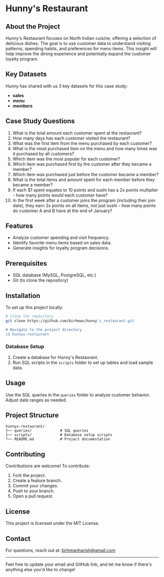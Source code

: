 # Hunny's Restaurant

## About the Project

Hunny's Restaurant focuses on North Indian cuisine, offering a selection of delicious dishes. The goal is to use customer data to understand visiting patterns, spending habits, and preferences for menu items. This insight will help improve the dining experience and potentially expand the customer loyalty program.

## Key Datasets

Hunny has shared with us 3 key datasets for this case study:

- **sales**
- **menu**
- **members**

## Case Study Questions

1. What is the total amount each customer spent at the restaurant?
2. How many days has each customer visited the restaurant?
3. What was the first item from the menu purchased by each customer?
4. What is the most purchased item on the menu and how many times was it purchased by all customers?
5. Which item was the most popular for each customer?
6. Which item was purchased first by the customer after they became a member?
7. Which item was purchased just before the customer became a member?
8. What is the total items and amount spent for each member before they became a member?
9. If each $1 spent equates to 10 points and sushi has a 2x points multiplier - how many points would each customer have?
10. In the first week after a customer joins the program (including their join date), they earn 2x points on all items, not just sushi - how many points do customer A and B have at the end of January?

## Features

- Analyze customer spending and visit frequency.
- Identify favorite menu items based on sales data.
- Generate insights for loyalty program decisions.

## Prerequisites

- SQL database (MySQL, PostgreSQL, etc.)
- Git (to clone the repository)

## Installation

To set up this project locally:

```bash
# Clone the repository
git clone https://github.com/birhman/hunny's_restaurant.git

# Navigate to the project directory
cd hunnys-restaurant
```

### Database Setup

1. Create a database for Hunny's Restaurant.
2. Run SQL scripts in the `scripts` folder to set up tables and load sample data.

## Usage

Use the SQL queries in the `queries` folder to analyze customer behavior. Adjust date ranges as needed.

## Project Structure

```plaintext
hunnys-restaurant/
├── queries/             # SQL queries
├── scripts/             # Database setup scripts
└── README.md            # Project documentation
```

## Contributing

Contributions are welcome! To contribute:

1. Fork the project.
2. Create a feature branch.
3. Commit your changes.
4. Push to your branch.
5. Open a pull request.

## License

This project is licensed under the MIT License.

## Contact

For questions, reach out at: birhmanharish@gmail.com

---

Feel free to update your email and GitHub link, and let me know if there's anything else you'd like to change!
